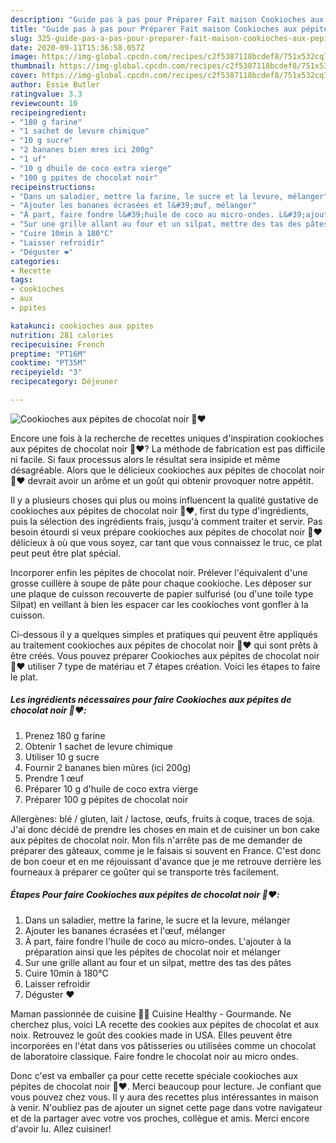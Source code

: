 ```yaml
---
description: "Guide pas à pas pour Préparer Fait maison Cookioches aux pépites de chocolat noir 🍫❤️"
title: "Guide pas à pas pour Préparer Fait maison Cookioches aux pépites de chocolat noir 🍫❤️"
slug: 325-guide-pas-a-pas-pour-preparer-fait-maison-cookioches-aux-pepites-de-chocolat-noir
date: 2020-09-11T15:36:58.057Z
image: https://img-global.cpcdn.com/recipes/c2f5387118bcdef8/751x532cq70/cookioches-aux-pepites-de-chocolat-noir-🍫❤️-photo-principale-de-la-recette.jpg
thumbnail: https://img-global.cpcdn.com/recipes/c2f5387118bcdef8/751x532cq70/cookioches-aux-pepites-de-chocolat-noir-🍫❤️-photo-principale-de-la-recette.jpg
cover: https://img-global.cpcdn.com/recipes/c2f5387118bcdef8/751x532cq70/cookioches-aux-pepites-de-chocolat-noir-🍫❤️-photo-principale-de-la-recette.jpg
author: Essie Butler
ratingvalue: 3.3
reviewcount: 10
recipeingredient:
- "180 g farine"
- "1 sachet de levure chimique"
- "10 g sucre"
- "2 bananes bien mres ici 200g"
- "1 uf"
- "10 g dhuile de coco extra vierge"
- "100 g ppites de chocolat noir"
recipeinstructions:
- "Dans un saladier, mettre la farine, le sucre et la levure, mélanger"
- "Ajouter les bananes écrasées et l&#39;œuf, mélanger"
- "À part, faire fondre l&#39;huile de coco au micro-ondes. L&#39;ajouter à la préparation ainsi que les pépites de chocolat noir et mélanger"
- "Sur une grille allant au four et un silpat, mettre des tas des pâtes"
- "Cuire 10min à 180°C"
- "Laisser refroidir"
- "Déguster ❤️"
categories:
- Recette
tags:
- cookioches
- aux
- ppites

katakunci: cookioches aux ppites 
nutrition: 281 calories
recipecuisine: French
preptime: "PT16M"
cooktime: "PT35M"
recipeyield: "3"
recipecategory: Déjeuner

---
```



![Cookioches aux pépites de chocolat noir 🍫❤️](https://img-global.cpcdn.com/recipes/c2f5387118bcdef8/751x532cq70/cookioches-aux-pepites-de-chocolat-noir-🍫❤️-photo-principale-de-la-recette.jpg)

Encore une fois à la recherche de recettes uniques d'inspiration cookioches aux pépites de chocolat noir 🍫❤️? La méthode de fabrication est pas difficile ni facile. Si faux processus alors le résultat sera insipide et même désagréable. Alors que le délicieux cookioches aux pépites de chocolat noir 🍫❤️ devrait avoir un arôme et un goût qui obtenir provoquer notre appétit.

Il y a plusieurs choses qui plus ou moins influencent la qualité gustative de cookioches aux pépites de chocolat noir 🍫❤️, first du type d'ingrédients, puis la sélection des ingrédients frais, jusqu'à comment traiter et servir. Pas besoin étourdi si veux prépare cookioches aux pépites de chocolat noir 🍫❤️ délicieux à où que vous soyez, car tant que vous connaissez le truc, ce plat peut peut être plat spécial.

Incorporer enfin les pépites de chocolat noir. Prélever l&#39;équivalent d&#39;une grosse cuillère à soupe de pâte pour chaque cookioche. Les déposer sur une plaque de cuisson recouverte de papier sulfurisé (ou d&#39;une toile type Silpat) en veillant à bien les espacer car les cookioches vont gonfler à la cuisson.


Ci-dessous il y a quelques simples et pratiques qui peuvent être appliqués au traitement cookioches aux pépites de chocolat noir 🍫❤️ qui sont prêts à être créés. Vous pouvez préparer Cookioches aux pépites de chocolat noir 🍫❤️ utiliser 7 type de matériau et 7 étapes création. Voici les étapes to faire le plat.

<!--inarticleads1-->

##### Les ingrédients nécessaires pour faire Cookioches aux pépites de chocolat noir 🍫❤️:

1. Prenez 180 g farine
1. Obtenir 1 sachet de levure chimique
1. Utiliser 10 g sucre
1. Fournir 2 bananes bien mûres (ici 200g)
1. Prendre 1 œuf
1. Préparer 10 g d&#39;huile de coco extra vierge
1. Préparer 100 g pépites de chocolat noir


Allergènes: blé / gluten, lait / lactose, œufs, fruits à coque, traces de soja. J&#39;ai donc décidé de prendre les choses en main et de cuisiner un bon cake aux pépites de chocolat noir. Mon fils n&#39;arrête pas de me demander de préparer des gâteaux, comme je le faisais si souvent en France. C&#39;est donc de bon coeur et en me réjouissant d&#39;avance que je me retrouve derrière les fourneaux à préparer ce goûter qui se transporte très facilement. 

<!--inarticleads2-->

##### Étapes Pour faire Cookioches aux pépites de chocolat noir 🍫❤️:

1. Dans un saladier, mettre la farine, le sucre et la levure, mélanger
1. Ajouter les bananes écrasées et l&#39;œuf, mélanger
1. À part, faire fondre l&#39;huile de coco au micro-ondes. L&#39;ajouter à la préparation ainsi que les pépites de chocolat noir et mélanger
1. Sur une grille allant au four et un silpat, mettre des tas des pâtes
1. Cuire 10min à 180°C
1. Laisser refroidir
1. Déguster ❤️


Maman passionnée de cuisine 👩‍🍳 Cuisine Healthy - Gourmande. Ne cherchez plus, voici LA recette des cookies aux pépites de chocolat et aux noix. Retrouvez le goût des cookies made in USA. Elles peuvent être incorporées en l&#39;état dans vos pâtisseries ou utilisées comme un chocolat de laboratoire classique. Faire fondre le chocolat noir au micro ondes. 


Donc c'est va emballer ça pour cette recette spéciale cookioches aux pépites de chocolat noir 🍫❤️. Merci beaucoup pour lecture. Je confiant que vous pouvez chez vous. Il y aura des recettes plus  intéressantes in maison à venir. N'oubliez pas de ajouter un signet cette page dans votre navigateur et de la partager avec votre vos proches, collègue et amis. Merci encore d'avoir lu. Allez cuisiner!
